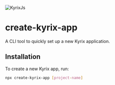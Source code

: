 
![KyrixJs](https://github.com/user-attachments/assets/2cf988f5-00a9-4dba-b976-3c534d2fca6e)

# create-kyrix-app

A CLI tool to quickly set up a new Kyrix application.

## Installation

To create a new Kyrix app, run:

```bash
npx create-kyrix-app [project-name]

